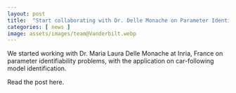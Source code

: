 ```yaml
---
layout: post
title:  "Start collaborating with Dr. Delle Monache on Parameter Identifiability"
categories: [ news ]
image: assets/images/team@Vanderbilt.webp
---
```

We started working with Dr. Maria Laura Delle Monache at Inria, France on parameter identifiability problems, with the application on car-following model identification.

Read the post here.